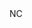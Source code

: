 <?xml version="1.0" encoding="UTF-8"?>
<CustomMetadata xmlns="http://soap.sforce.com/2006/04/metadata">
    <label>NC</label>
</CustomMetadata>
